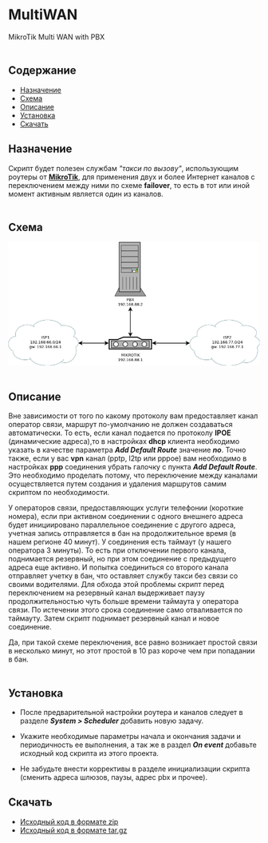 # MultiWAN
MikroTik Multi WAN with PBX  
&nbsp;
## Содержание
+ [Назначение](#назначени)
+ [Схема](#схема)
+ [Описание](#описание)
+ [Установка](#установка)
+ [Скачать](#скачать)
  
## Назначение
Скрипт будет полезен службам _"такси по вызову"_, использующим роутеры от **[MikroTik](https://mikrotik.com/)**, для применения двух и более Интернет каналов с переключением между ними по схеме **failover**, то есть в тот или иной момент активным является один из каналов.  
&nbsp;&nbsp;
## Схема

![Схема](multiwan.png)  
&nbsp;&nbsp;
## Описание

Вне зависимости от того по какому протоколу вам предоставляет канал оператор связи, маршрут по-умолчанию не должен создаваться автоматически. То есть, если канал подается по протоколу **IPOE** (динамические адреса),то в настройках **dhcp** клиента необходимо указать в качестве параметра **_Add Default Route_** значение **_no_**. Точно также, если у вас **vpn** канал (pptp, l2tp или pppoe) вам необходимо в настройках **ppp** соединения убрать галочку с пункта **_Add Default Route_**. Это необходимо проделать потому, что переключение между каналами осуществляется путем создания и удаления маршрутов самим скриптом по необходимости.  

У операторов связи, предоставляющих услуги телефонии (короткие номера), если при активном соединении с одного внешнего адреса будет инициировано параллельное соединение с другого адреса, учетная запись отправляется в бан на продолжительное время (в нашем регионе 40 минут). У соединения есть таймаут (у нашего оператора 3 минуты). То есть при отключении первого канала, поднимается резервный, но при этом соединение с предыдущего адреса еще активно. И попытка соединиться со второго канала отправляет учетку в бан, что оставляет службу такси без связи со своими водителями. Для обхода этой проблемы скрипт перед переключением на резервный канал выдерживает паузу продолжительностью чуть больше времени таймаута у оператора связи. По истечении этого срока соединение само отваливается по таймауту. Затем скрипт поднимает резервный канал и новое соединение. 

Да, при такой схеме переключения, все равно возникает простой связи в несколько минут, но этот простой в 10 раз короче чем при попадании в бан.  
&nbsp;&nbsp;
## Установка

+ После предварительной настройки роутера и каналов следует в разделе **_System > Scheduler_** добавить новую задачу.

+ Укажите необходимые параметры начала и окончания задачи и периодичность ее выполнения, а так же в раздел **_On event_** добавьте исходный код скрипта из этого проекта.

+ Не забудьте внести коррективы в разделе инициализации скрипта (сменить адреса шлюзов, паузы, адрес pbx и прочее).
  
## Скачать

+ [Исходный код в формате zip](https://github.com/ZagirovAA/multiwan/archive/v1.0.zip)
+ [Исходный код в формате tar.gz](https://github.com/ZagirovAA/multiwan/archive/v1.0.tar.gz)
